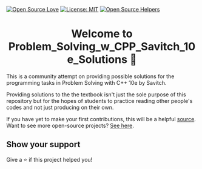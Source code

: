 [![Open Source Love](https://badges.frapsoft.com/os/v1/open-source.svg?v=103)](https://github.com/ellerbrock/open-source-badges/) [![License: MIT](https://img.shields.io/badge/License-MIT-green.svg)](https://opensource.org/licenses/MIT) [![Open Source Helpers](https://www.codetriage.com/quiyetbrul/problem_solving_w_cpp_savitch_10e_solutions/badges/users.svg)](https://www.codetriage.com/quiyetbrul/problem_solving_w_cpp_savitch_10e_solutions)


<h1 align="center">Welcome to Problem_Solving_w_CPP_Savitch_10e_Solutions 👋</h1>
<p>
</p>
This is a community attempt on providing possible solutions for the programming tasks in Problem Solving with C++ 10e by Savitch.

Providing solutions to the the textbook isn't just the sole purpose of this repository but for the hopes of students to practice reading other people's codes and not just producing on their own.

If you have yet to make your first contributions, this will be a helpful [source](https://github.com/firstcontributions/first-contributions).
Want to see more open-source projects? [See here](https://www.codetriage.com/).

## Show your support

Give a ⭐️ if this project helped you!

